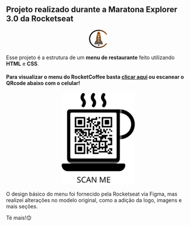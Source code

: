 ## Projeto realizado durante a Maratona Explorer 3.0 da Rocketseat

<p align="center">
  <img src="./favicon.png" width="50" height="50" title="Favicon criado para o projeto" alt="Favicon do projeto">
</p>

Esse projeto é a estrutura de um <strong>menu de restaurante</strong> feito utilizando <strong>HTML</strong> e <strong>CSS</strong>. 

#### Para visualizar o menu do RocketCoffee basta <a href="clever-pie-b9f17f.netlify.app">clicar aqui</a> ou escanear o QRcode abaixo com o celular! 

<div align="center">
  <img src="./frame.png" width="200" height="250" title="Leia o QRcode com o seu celular" alt="QR code para acessar o menu">
</div>

O design básico do menu foi fornecido pela Rocketseat via Figma, mas realizei alterações no modelo original, como a adição da logo, imagens e mais seções. 

Té mais!😊

